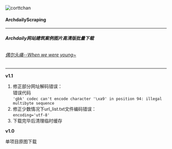 
![corttchan](http://cortt.me/wp-content/uploads/2016/12/profile100x100.png)
#### ArchdailyScraping  
---------------------
###### **Archdaily网站建筑案例图片高清版批量下载**
###### [偶尔头痛--When we were young~](http://www.cortt.me)
-------------------------  
**v1.1**

1. 修正部分网址解码错误：  
错误代码   
  `'gbk' codec can't encode character '\xa9' in position 94: illegal multibyte sequence`
2. 修正少数情况下url_list.txt文件编码错误：        
  `encoding='utf-8'`
2. 下载完毕后清理临时缓存
  
  
**v1.0**
  
单项目原图下载